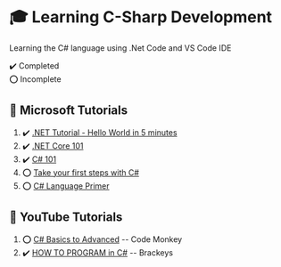# :mortar_board: Learning C-Sharp Development

Learning the C# language using .Net Code and VS Code IDE

:heavy_check_mark: Completed  
:o: Incomplete

## :beginner: Microsoft Tutorials

1. :heavy_check_mark: [.NET Tutorial - Hello World in 5 minutes](microsoft-tutorials/hello-world/)
2. :heavy_check_mark: [.NET Core 101](microsoft-tutorials/net-core-101/)
3. :heavy_check_mark: [C# 101](microsoft-tutorials/csharp-101/)
4. :o: [Take your first steps with C#](microsoft-tutorials/learn-paths-csharp-first-steps/)
5. :o: [C# Language Primer](microsoft-tutorials/csharp-language-premier/)

## :beginner: YouTube Tutorials

1. :o: [C# Basics to Advanced](csharp-basics-to-advanced/) -- Code Monkey
2. :heavy_check_mark: [HOW TO PROGRAM in C#](how-to-program-in-csharp/) -- Brackeys
